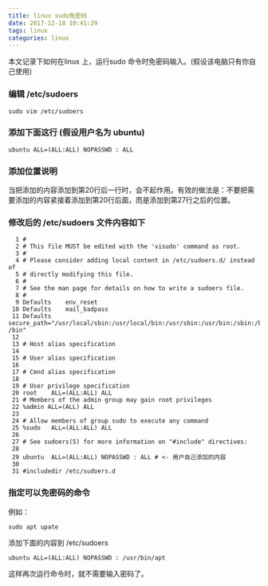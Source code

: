 ```yaml
---
title: linux sudo免密码
date: 2017-12-18 10:41:29
tags: linux
categories: linux
---
```

本文记录下如何在linux 上，运行sudo 命令时免密码输入。(假设该电脑只有你自己使用)
<!-- more -->
### 编辑 /etc/sudoers
``` shell
sudo vim /etc/sudoers
```

### 添加下面这行 (假设用户名为 ubuntu)
``` shell
ubuntu ALL=(ALL:ALL) NOPASSWD : ALL
```

### 添加位置说明
当把添加的内容添加到第20行后一行时，会不起作用。有效的做法是：不要把需要添加的内容紧接着添加到第20行后面，而是添加到第27行之后的位置。

### 修改后的 /etc/sudoers 文件内容如下
``` shell
  1 #
  2 # This file MUST be edited with the 'visudo' command as root.
  3 #
  4 # Please consider adding local content in /etc/sudoers.d/ instead of
  5 # directly modifying this file.
  6 #
  7 # See the man page for details on how to write a sudoers file.
  8 #
  9 Defaults    env_reset
 10 Defaults    mail_badpass
 11 Defaults    secure_path="/usr/local/sbin:/usr/local/bin:/usr/sbin:/usr/bin:/sbin:/bin:/snap    /bin"
 12
 13 # Host alias specification
 14
 15 # User alias specification
 16
 17 # Cmnd alias specification
 18
 19 # User privilege specification
 20 root    ALL=(ALL:ALL) ALL
 21 # Members of the admin group may gain root privileges
 22 %admin ALL=(ALL) ALL
 23
 24 # Allow members of group sudo to execute any command
 25 %sudo   ALL=(ALL:ALL) ALL
 26
 27 # See sudoers(5) for more information on "#include" directives:
 28
 29 ubuntu  ALL=(ALL:ALL) NOPASSWD : ALL # <- 用户自己添加的内容
 30
 31 #includedir /etc/sudoers.d
```

### 指定可以免密码的命令
例如：
``` shell
sudo apt upate
```

添加下面的内容到 /etc/sudoers
``` shell
ubuntu ALL=(ALL:ALL) NOPASSWD : /usr/bin/apt
```
这样再次运行命令时，就不需要输入密码了。
